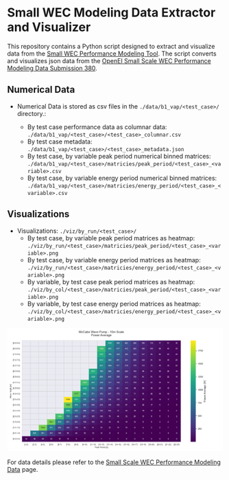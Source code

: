 # Small WEC Modeling Data Extractor and Visualizer

This repository contains a Python script designed to extract and visualize data from the [Small WEC
Performance Modeling Tool][small_wec]. The script converts and visualizes json data from the [OpenEI Small Scale WEC Performance Modeling Data Submission 380][small_wec_data].

## Numerical Data

- Numerical Data is stored as csv files in the `./data/b1_vap/<test_case>/` directory.:

  - By test case performance data as columnar data: `./data/b1_vap/<test_case>/<test_case>_columnar.csv`
  - By test case metadata: `./data/b1_vap/<test_case>/<test_case>_metadata.json`
  - By test case, by variable peak period numerical binned matrices: `./data/b1_vap/<test_case>/matricies/peak_period/<test_case>_<variable>.csv`
  - By test case, by variable energy period numerical binned matrices: `./data/b1_vap/<test_case>/matricies/energy_period/<test_case>_<variable>.csv`

## Visualizations

- Visualizations: `./viz/by_run/<test_case>/`
  - By test case, by variable peak period matrices as heatmap: `./viz/by_run/<test_case>/matricies/peak_period/<test_case>_<variable>.png`
  - By test case, by variable energy period matrices as heatmap: `./viz/by_run/<test_case>/matricies/energy_period/<test_case>_<variable>.png`
  - By variable, by test case peak period matrices as heatmap: `./viz/by_col/<test_case>/matricies/peak_period/<test_case>_<variable>.png`
  - By variable, by test case energy period matrices as heatmap: `./viz/by_col/<test_case>/matricies/energy_period/<test_case>_<variable>.png`

![McCabe Wave Pump - 10m Scale - Power Average](./viz/by_col/power_average/peak_period/10m_scale_mccabe_power_average_peak_period_matrix.png)

For data details please refer to the [Small Scale WEC Performance Modeling Data][small_wec_data]
page.

[small_wec]: https://apps.openei.org/swec/devices
[small_wec_data]: https://mhkdr.openei.org/submissions/380
